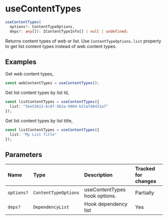 # useContentTypes

```typescript
useContentTypes(
  options?: ContentTypeOptions,
  deps?: any[]): IContentTypeInfo[] | null | undefined;
```

Returns content types of web or list. Use `ContentTypeOptions.list` property to get list content types instead of web content types.

## Examples

Get web content types,
```typescript
const webContentTypes = useContentTypes();
```

Get list content types by list Id,
```typescript
const listContentTypes = useContentTypes({
  list: "5ee53613-bc0f-4b2a-9904-b21afd8431a7"
});
```

Get list content types by list title,
```typescript
const listContentTypes = useContentTypes({
  list: "My List Title"
});
```

## Parameters

| Name | Type | Description | Tracked for changes |
| :------ | :------ | :------ | :--------|
| `options?` | `ContentTypeOptions` | useContentTypes hook options. | Partially |
| `deps?` | `DependencyList` | Hook dependency list | Yes |

